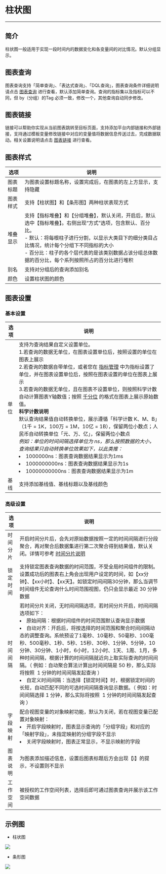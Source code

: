 # 柱状图
---

## 简介

柱状图一般适用于实现一段时间内的数据变化和各变量间的对比情况。默认分组显示。

## 图表查询

图表查询支持「简单查询」、「表达式查询」、「DQL查询」，图表查询条件详细说明请点击 [图表查询](chart-query.md) 进行查看，默认添加简单查询。查询的指标集以及指标可以不同，但 by（分组）的Tag 必须一致，修改一个，其他查询自动同步修改。

## 图表链接

链接可以帮助你实现从当前图表跳转至目标页面，支持添加平台内部链接和外部链接，支持通过模板变量修改链接中对应的变量值将数据信息传送过去，完成数据联动。相关设置说明请点击 [图表链接](chart-link.md) 进行查看。

## 图表样式
| 选项 | 说明 |
| --- | --- |
| 图表标题 | 为图表设置标题名称，设置完成后，在图表的左上方显示，支持隐藏 |
| 图表样式 | 支持【柱状图】和【条形图】两种柱状表现方式 |
| 堆叠显示 | 支持【指标堆叠】和【分组堆叠】，默认关闭，开启后，默认选中【指标堆叠】。右侧出现“方式”选项，包含默认、百分比。<br />- 默认：将每根柱子进行分割，以显示大类目下的细分类目占比情况，统计每个分组下不同指标的大小<br />- 百分比：柱子的各个层代表的是该类别数据占该分组总体数据的百分比，每个系列按照所占的百分比进行堆积<br /> |
| 别名 | 支持对分组后的查询添加别名 |
| 颜色 | 设置柱状图的颜色 |


## 图表设置

### 基本设置
| 选项 | 说明 |
| --- | --- |
| 单位 | 支持为查询结果自定义设置单位。<br />1.若查询的数据无单位，在图表设置单位后，按照设置的单位在图表上展示<br />2.若查询的数据自带单位，或者您在 [指标管理](../../metrics/dictionary.md) 中为指标设置了单位，并在图表设置单位后，按照在图表设置的单位在图表上展示<br />3.若查询的数据无单位，且在图表不设置单位，则按照科学计数自动计算图表Y轴数值；按照 [千分位](chart-query.md#thousand) 的格式在图表上展示原始数值。<br /> **科学计数说明**<br />默认查询结果值自动转换单位，展示遵循「科学计数 K、M、B」（1千 = 1K，100万 = 1M，10亿 = 1B），保留两位小数点；人民币自动转换单位「元、万、亿」，保留两位小数点<br />*例如：单位的时间间隔选择单位为 ns，那么按照数据的大小，查询结果只自动转换单位效果如下，以此类推：*<br /><li>1000000ns：图表查询数据结果显示为1ms<br /><li>1000000000ns：图表查询数据结果显示为1s<br /><li>10000000000ns：图表查询数据结果显示为1m<br /> |
| 基线 | 支持添加基线值、基线标题以及基线颜色 |

### 高级设置
| 选项 | 说明 |
| --- | --- |
| 时间分片 | 开启时间分片后，会先对原始数据按照一定的时间间隔进行分段聚合，再对聚合后数据集进行第二次聚合得到结果值，默认关闭。详情可参考 [时间分片说明](chart-query.md#time-slicing) |
| 锁定时间 | 支持锁定图表查询数据的时间范围，不受全局时间组件的限制。设置成功后的图表右上角会出现用户设定的时间，如【xx分钟】、【xx小时】、【xx天】。如锁定时间间隔30分钟，那么当调节时间组件无论查询什么时间范围视图，仍只会显示最近 30 分钟数据 |
| 时间间隔 | 若时间分片关闭，无时间间隔选项，若时间分片开启，时间间隔选项如下：<br /><li>原始间隔：根据时间组件的时间范围默认查询显示数据<br /><li>自动对齐：开启后，将按选择的时间范围和聚合时间间隔动态的调整查询。系统预设了1毫秒、10毫秒、50毫秒、100毫秒、500毫秒、1秒、5秒、15秒、30秒、1分钟、5分钟，10分钟、30分钟、1小时，6小时，12小时、1天、1周、1月，多种时间间隔，根据计算的时间间隔就近向上取实际查询的时间间隔。（ 例如：自动聚合算法计算出时间间隔是 50 秒，那么实际将按照  1 分钟的时间间隔发起查询 ）<br /><li>自定义时间间隔：当选择【锁定时间】时，根据锁定时间的长短，自动匹配不同的可选时间间隔查询显示数据。（ 例如：时间间隔选择 1 分钟，那么实际将按照  1 分钟的时间间隔发起查询 ）<br /> |
| 字段映射 | 配合视图变量的对象映射功能，默认为关闭，若在视图变量已配置对象映射：<br /><li>开启字段映射时，图表显示查询的「分组字段」和对应的「映射字段」，未指定映射的分组字段不显示<br /><li>关闭字段映射时，图表正常显示，不显示映射的字段<br /> |
| 图表说明 | 为图表添加描述信息，设置后图表标题后方会出现【i】的提示，不设置则不显示 |
| 工作空间 | 被授权的工作空间列表，选择后即可通过图表查询并展示该工作空间数据 |

## 示例图

- 柱状图

![](../img/zhuzhuangtu001.png)

- 条形图

![](../img/zhuzhuangtu002.png)

